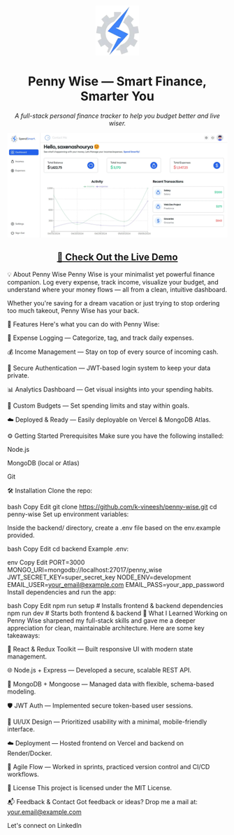 <p align="center"> <img src="frontend/public/logo.webp" width="100" /> </p> <h1 align="center">Penny Wise — Smart Finance, Smarter You</h1> <p align="center"> <em>A full-stack personal finance tracker to help you budget better and live wiser.</em> </p> <p align="center"> <img src="frontend/src/assets/dashboard.webp" /> </p> <h2 align="center"> <a href="https://your-penny-wise-app-link.com">🚀 Check Out the Live Demo</a> </h2>
💡 About Penny Wise
Penny Wise is your minimalist yet powerful finance companion. Log every expense, track income, visualize your budget, and understand where your money flows — all from a clean, intuitive dashboard.

Whether you're saving for a dream vacation or just trying to stop ordering too much takeout, Penny Wise has your back.

🧰 Features
Here's what you can do with Penny Wise:

🧾 Expense Logging — Categorize, tag, and track daily expenses.

💰 Income Management — Stay on top of every source of incoming cash.

🔐 Secure Authentication — JWT-based login system to keep your data private.

📊 Analytics Dashboard — Get visual insights into your spending habits.

🎯 Custom Budgets — Set spending limits and stay within goals.

☁️ Deployed & Ready — Easily deployable on Vercel & MongoDB Atlas.

⚙️ Getting Started
Prerequisites
Make sure you have the following installed:

Node.js

MongoDB (local or Atlas)

Git

🛠️ Installation
Clone the repo:

bash
Copy
Edit
git clone https://github.com/k-vineesh/penny-wise.git
cd penny-wise
Set up environment variables:

Inside the backend/ directory, create a .env file based on the env.example provided.

bash
Copy
Edit
cd backend
Example .env:

env
Copy
Edit
PORT=3000
MONGO_URI=mongodb://localhost:27017/penny_wise
JWT_SECRET_KEY=super_secret_key
NODE_ENV=development
EMAIL_USER=your_email@example.com
EMAIL_PASS=your_app_password
Install dependencies and run the app:

bash
Copy
Edit
npm run setup      # Installs frontend & backend dependencies
npm run dev        # Starts both frontend & backend
🧪 What I Learned
Working on Penny Wise sharpened my full-stack skills and gave me a deeper appreciation for clean, maintainable architecture. Here are some key takeaways:

🔄 React & Redux Toolkit — Built responsive UI with modern state management.

🌐 Node.js + Express — Developed a secure, scalable REST API.

🍃 MongoDB + Mongoose — Managed data with flexible, schema-based modeling.

🛡 JWT Auth — Implemented secure token-based user sessions.

🎨 UI/UX Design — Prioritized usability with a minimal, mobile-friendly interface.

☁️ Deployment — Hosted frontend on Vercel and backend on Render/Docker.

🚦 Agile Flow — Worked in sprints, practiced version control and CI/CD workflows.

📄 License
This project is licensed under the MIT License.

📬 Feedback & Contact
Got feedback or ideas? Drop me a mail at: your.email@example.com

Let's connect on LinkedIn